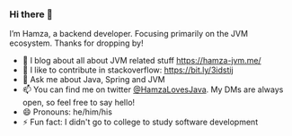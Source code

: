 ### Hi there 👋
I’m Hamza, a backend developer. Focusing primarily on the JVM ecosystem. Thanks for dropping by!

- 🌱 I blog about all about JVM related stuff https://hamza-jvm.me/
- 👯 I like to contribute in stackoverflow: https://bit.ly/3idstij
- 💬 Ask me about Java, Spring and JVM 
- 📫 You can find me on twitter [@HamzaLovesJava](https://twitter.com/HamzaLovesJava). My DMs are always open, so feel free to say hello!
- 😄 Pronouns: he/him/his
- ⚡ Fun fact: I didn't go to college to study software development

